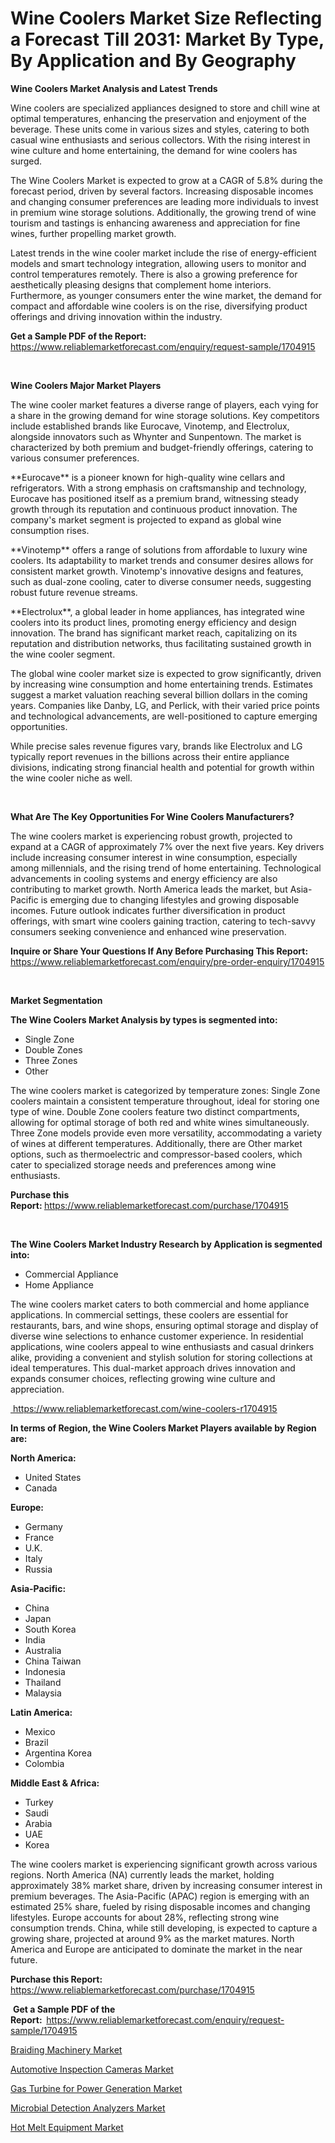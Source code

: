 <p><h1>Wine Coolers Market Size Reflecting a Forecast Till 2031: Market By Type, By Application and By Geography</h1></p><p><strong>Wine Coolers Market Analysis and Latest Trends</strong></p>
<p><p>Wine coolers are specialized appliances designed to store and chill wine at optimal temperatures, enhancing the preservation and enjoyment of the beverage. These units come in various sizes and styles, catering to both casual wine enthusiasts and serious collectors. With the rising interest in wine culture and home entertaining, the demand for wine coolers has surged.</p><p>The Wine Coolers Market is expected to grow at a CAGR of 5.8% during the forecast period, driven by several factors. Increasing disposable incomes and changing consumer preferences are leading more individuals to invest in premium wine storage solutions. Additionally, the growing trend of wine tourism and tastings is enhancing awareness and appreciation for fine wines, further propelling market growth.</p><p>Latest trends in the wine cooler market include the rise of energy-efficient models and smart technology integration, allowing users to monitor and control temperatures remotely. There is also a growing preference for aesthetically pleasing designs that complement home interiors. Furthermore, as younger consumers enter the wine market, the demand for compact and affordable wine coolers is on the rise, diversifying product offerings and driving innovation within the industry.</p></p>
<p><strong>Get a Sample PDF of the Report:&nbsp;</strong> <a href="https://www.reliablemarketforecast.com/enquiry/request-sample/1704915?utm_campaign=1755&utm_medium=2&utm_source=Github&utm_content=ia&utm_term=21102024&utm_id=wine-coolers">https://www.reliablemarketforecast.com/enquiry/request-sample/1704915</a></p>
<p>&nbsp;</p>
<p><strong>Wine Coolers Major Market Players</strong></p>
<p><p>The wine cooler market features a diverse range of players, each vying for a share in the growing demand for wine storage solutions. Key competitors include established brands like Eurocave, Vinotemp, and Electrolux, alongside innovators such as Whynter and Sunpentown. The market is characterized by both premium and budget-friendly offerings, catering to various consumer preferences.</p><p>**Eurocave** is a pioneer known for high-quality wine cellars and refrigerators. With a strong emphasis on craftsmanship and technology, Eurocave has positioned itself as a premium brand, witnessing steady growth through its reputation and continuous product innovation. The company's market segment is projected to expand as global wine consumption rises.</p><p>**Vinotemp** offers a range of solutions from affordable to luxury wine coolers. Its adaptability to market trends and consumer desires allows for consistent market growth. Vinotemp's innovative designs and features, such as dual-zone cooling, cater to diverse consumer needs, suggesting robust future revenue streams.</p><p>**Electrolux**, a global leader in home appliances, has integrated wine coolers into its product lines, promoting energy efficiency and design innovation. The brand has significant market reach, capitalizing on its reputation and distribution networks, thus facilitating sustained growth in the wine cooler segment.</p><p>The global wine cooler market size is expected to grow significantly, driven by increasing wine consumption and home entertaining trends. Estimates suggest a market valuation reaching several billion dollars in the coming years. Companies like Danby, LG, and Perlick, with their varied price points and technological advancements, are well-positioned to capture emerging opportunities.</p><p>While precise sales revenue figures vary, brands like Electrolux and LG typically report revenues in the billions across their entire appliance divisions, indicating strong financial health and potential for growth within the wine cooler niche as well.</p></p>
<p>&nbsp;</p>
<p><strong>What Are The Key Opportunities For Wine Coolers Manufacturers?</strong></p>
<p><p>The wine coolers market is experiencing robust growth, projected to expand at a CAGR of approximately 7% over the next five years. Key drivers include increasing consumer interest in wine consumption, especially among millennials, and the rising trend of home entertaining. Technological advancements in cooling systems and energy efficiency are also contributing to market growth. North America leads the market, but Asia-Pacific is emerging due to changing lifestyles and growing disposable incomes. Future outlook indicates further diversification in product offerings, with smart wine coolers gaining traction, catering to tech-savvy consumers seeking convenience and enhanced wine preservation.</p></p>
<p><strong>Inquire or Share Your Questions If Any Before Purchasing This Report:</strong> <a href="https://www.reliablemarketforecast.com/enquiry/pre-order-enquiry/1704915?utm_campaign=1755&utm_medium=2&utm_source=Github&utm_content=ia&utm_term=21102024&utm_id=wine-coolers">https://www.reliablemarketforecast.com/enquiry/pre-order-enquiry/1704915</a></p>
<p>&nbsp;</p>
<p><strong>Market Segmentation</strong></p>
<p><strong>The Wine Coolers Market Analysis by types is segmented into:</strong></p>
<p><ul><li>Single Zone</li><li>Double Zones</li><li>Three Zones</li><li>Other</li></ul></p>
<p><p>The wine coolers market is categorized by temperature zones: Single Zone coolers maintain a consistent temperature throughout, ideal for storing one type of wine. Double Zone coolers feature two distinct compartments, allowing for optimal storage of both red and white wines simultaneously. Three Zone models provide even more versatility, accommodating a variety of wines at different temperatures. Additionally, there are Other market options, such as thermoelectric and compressor-based coolers, which cater to specialized storage needs and preferences among wine enthusiasts.</p></p>
<p><strong>Purchase this Report:&nbsp;</strong><a href="https://www.reliablemarketforecast.com/purchase/1704915?utm_campaign=1755&utm_medium=2&utm_source=Github&utm_content=ia&utm_term=21102024&utm_id=wine-coolers">https://www.reliablemarketforecast.com/purchase/1704915</a></p>
<p>&nbsp;</p>
<p><strong>The Wine Coolers Market Industry Research by Application is segmented into:</strong></p>
<p><ul><li>Commercial Appliance</li><li>Home Appliance</li></ul></p>
<p><p>The wine coolers market caters to both commercial and home appliance applications. In commercial settings, these coolers are essential for restaurants, bars, and wine shops, ensuring optimal storage and display of diverse wine selections to enhance customer experience. In residential applications, wine coolers appeal to wine enthusiasts and casual drinkers alike, providing a convenient and stylish solution for storing collections at ideal temperatures. This dual-market approach drives innovation and expands consumer choices, reflecting growing wine culture and appreciation.</p></p>
<p><a href="https://www.reliablemarketforecast.com/wine-coolers-r1704915?utm_campaign=1755&utm_medium=2&utm_source=Github&utm_content=ia&utm_term=21102024&utm_id=wine-coolers">&nbsp;https://www.reliablemarketforecast.com/wine-coolers-r1704915</a></p>
<p><strong>In terms of Region, the Wine Coolers Market Players available by Region are:</strong></p>
<p>
    <p> <strong> North America: </strong>
        <ul>
            <li>United States</li>
            <li>Canada</li>
        </ul>
        </p> 
    <p> <strong> Europe: </strong>
        <ul>
            <li>Germany</li>
            <li>France</li>
            <li>U.K.</li>
            <li>Italy</li>
            <li>Russia</li>
        </ul>
        </p> 
    <p> <strong> Asia-Pacific: </strong>
        <ul>
            <li>China</li>
            <li>Japan</li>
            <li>South Korea</li>
            <li>India</li>
            <li>Australia</li>
            <li>China Taiwan</li>
            <li>Indonesia</li>
            <li>Thailand</li>
            <li>Malaysia</li>
        </ul>
        </p> 
    <p> <strong> Latin America: </strong>
        <ul>
            <li>Mexico</li>
            <li>Brazil</li>
            <li>Argentina Korea</li>
            <li>Colombia</li>
        </ul>
        </p> 
    <p> <strong> Middle East & Africa: </strong>
        <ul>
            <li>Turkey</li>
            <li>Saudi</li>
            <li>Arabia</li>
            <li>UAE</li>
            <li>Korea</li>
        </ul>
    </p>
    </p>
<p><p>The wine coolers market is experiencing significant growth across various regions. North America (NA) currently leads the market, holding approximately 38% market share, driven by increasing consumer interest in premium beverages. The Asia-Pacific (APAC) region is emerging with an estimated 25% share, fueled by rising disposable incomes and changing lifestyles. Europe accounts for about 28%, reflecting strong wine consumption trends. China, while still developing, is expected to capture a growing share, projected at around 9% as the market matures. North America and Europe are anticipated to dominate the market in the near future.</p></p>
<p><strong>Purchase this Report: </strong><a href="https://www.reliablemarketforecast.com/purchase/1704915?utm_campaign=1755&utm_medium=2&utm_source=Github&utm_content=ia&utm_term=21102024&utm_id=wine-coolers">https://www.reliablemarketforecast.com/purchase/1704915</a></p>
<p>&nbsp;<strong>Get a Sample PDF of the Report:&nbsp;&nbsp;</strong><a href="https://www.reliablemarketforecast.com/enquiry/request-sample/1704915?utm_campaign=1755&utm_medium=2&utm_source=Github&utm_content=ia&utm_term=21102024&utm_id=wine-coolers">https://www.reliablemarketforecast.com/enquiry/request-sample/1704915</a></p>
<p><strong></strong></p>
<p><p><a href="https://www.linkedin.com/pulse/in-depth-analysis-global-braiding-machinery-market-scope-enl9e?utm_campaign=1755&utm_medium=2&utm_source=Github&utm_content=ia&utm_term=21102024&utm_id=wine-coolers">Braiding Machinery Market</a></p><p><a href="https://www.linkedin.com/pulse/automotive-inspection-cameras-market-size-share-growth-zjyje?utm_campaign=1755&utm_medium=2&utm_source=Github&utm_content=ia&utm_term=21102024&utm_id=wine-coolers">Automotive Inspection Cameras Market</a></p><p><a href="https://www.linkedin.com/pulse/exploring-gas-turbine-power-generation-market-dynamics-global-vo0nf?utm_campaign=1755&utm_medium=2&utm_source=Github&utm_content=ia&utm_term=21102024&utm_id=wine-coolers">Gas Turbine for Power Generation Market</a></p><p><a href="https://www.linkedin.com/pulse/microbial-detection-analyzers-market-research-report-exploring-fiele?utm_campaign=1755&utm_medium=2&utm_source=Github&utm_content=ia&utm_term=21102024&utm_id=wine-coolers">Microbial Detection Analyzers Market</a></p><p><a href="https://www.linkedin.com/pulse/exploring-hot-melt-equipment-market-dynamics-revenue-epile?utm_campaign=1755&utm_medium=2&utm_source=Github&utm_content=ia&utm_term=21102024&utm_id=wine-coolers">Hot Melt Equipment Market</a></p></p>